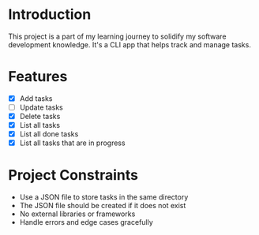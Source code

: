 # Introduction
This project is a part of my learning journey to solidify my software development
knowledge. It's a CLI app that helps track and manage tasks.

# Features
- [x] Add tasks
- [ ] Update tasks
- [x] Delete tasks
- [x] List all tasks
- [x] List all done tasks
- [x] List all tasks that are in progress

# Project Constraints
- Use a JSON file to store tasks in the same directory
- The JSON file should be created if it does not exist
- No external libraries or frameworks
- Handle errors and edge cases gracefully